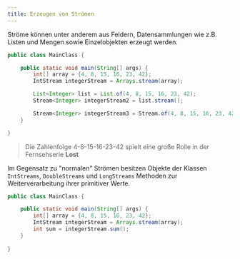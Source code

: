 ```yaml
---
title: Erzeugen von Strömen
---
```


Ströme können unter anderem aus Feldern, Datensammlungen wie z.B. Listen und Mengen sowie Einzelobjekten erzeugt werden. 

```java
public class MainClass {

    public static void main(String[] args) {        
        int[] array = {4, 8, 15, 16, 23, 42};
        IntStream integerStream = Arrays.stream(array);

        List<Integer> list = List.of(4, 8, 15, 16, 23, 42);
        Stream<Integer> integerStream2 = list.stream();

        Stream<Integer> integerStream3 = Stream.of(4, 8, 15, 16, 23, 42);
    }

}
```

> Die Zahlenfolge 4-8-15-16-23-42 spielt eine große Rolle in der Fernsehserie **Lost**

Im Gegensatz zu "normalen" Strömen besitzen Objekte der Klassen `IntStreams`, `DoubleStreams` und `LongStreams` Methoden zur Weiterverarbeitung ihrer primitiver Werte.

```java
public class MainClass {

    public static void main(String[] args) {
        int[] array = {4, 8, 15, 16, 23, 42};
        IntStream integerStream = Arrays.stream(array);
        int sum = integerStream.sum();
    }
    
}
```
